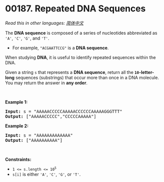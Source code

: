 # 00187. Repeated DNA Sequences

  _Read this in other languages:_
    [_简体中文_](README.zh-CN.md)

<p>The <strong>DNA sequence</strong> is composed of a series of nucleotides abbreviated as <code>&#39;A&#39;</code>, <code>&#39;C&#39;</code>, <code>&#39;G&#39;</code>, and <code>&#39;T&#39;</code>.</p>

<ul>
	<li>For example, <code>&quot;ACGAATTCCG&quot;</code> is a <strong>DNA sequence</strong>.</li>
</ul>

<p>When studying <strong>DNA</strong>, it is useful to identify repeated sequences within the DNA.</p>

<p>Given a string <code>s</code> that represents a <strong>DNA sequence</strong>, return all the <strong><code>10</code>-letter-long</strong> sequences (substrings) that occur more than once in a DNA molecule. You may return the answer in <strong>any order</strong>.</p>

<p>&nbsp;</p>
<p><strong>Example 1:</strong></p>
<pre><strong>Input:</strong> s = "AAAAACCCCCAAAAACCCCCCAAAAAGGGTTT"
<strong>Output:</strong> ["AAAAACCCCC","CCCCCAAAAA"]
</pre><p><strong>Example 2:</strong></p>
<pre><strong>Input:</strong> s = "AAAAAAAAAAAAA"
<strong>Output:</strong> ["AAAAAAAAAA"]
</pre>
<p>&nbsp;</p>
<p><strong>Constraints:</strong></p>

<ul>
	<li><code>1 &lt;= s.length &lt;= 10<sup>5</sup></code></li>
	<li><code>s[i]</code> is either <code>&#39;A&#39;</code>, <code>&#39;C&#39;</code>, <code>&#39;G&#39;</code>, or <code>&#39;T&#39;</code>.</li>
</ul>
